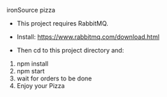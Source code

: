 ironSource pizza

- This project requires RabbitMQ.

- Install:
https://www.rabbitmq.com/download.html

- Then cd to this project directory and:

1. npm install
2. npm start
3. wait for orders to be done
4. Enjoy your Pizza
